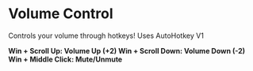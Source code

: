 # Volume Control
Controls your volume through hotkeys!
Uses AutoHotkey V1

**Win + Scroll Up: Volume Up (+2)
Win + Scroll Down: Volume Down (-2)
Win + Middle Click: Mute/Unmute**

